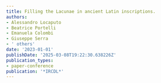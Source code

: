 ```yaml
---
title: Filling the Lacunae in ancient Latin inscriptions.
authors:
- Alessandro Locaputo
- Beatrice Portelli
- Emanuela Colombi
- Giuseppe Serra
- ' others'
date: '2023-01-01'
publishDate: '2025-03-08T19:22:30.638226Z'
publication_types:
- paper-conference
publication: '*IRCDL*'
---
```


